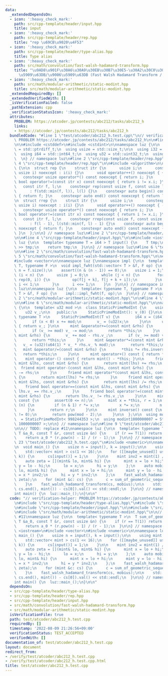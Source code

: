 ```yaml
---
data:
  _extendedDependsOn:
  - icon: ':heavy_check_mark:'
    path: src/cpp-template/header/input.hpp
    title: input
  - icon: ':heavy_check_mark:'
    path: src/cpp-template/header/rep.hpp
    title: "rep \u69CB\u9020\u4F53"
  - icon: ':heavy_check_mark:'
    path: src/cpp-template/header/type-alias.hpp
    title: Type alias
  - icon: ':heavy_check_mark:'
    path: src/math/convolution/fast-walsh-hadamard-transform.hpp
    title: "\u9AD8\u901F\u30A6\u30A9\u30EB\u30B7\u30E5-\u30A2\u30C0\u30DE\u30FC\u30EB\
      \u5909\u63DB/\u9006\u5909\u63DB (Fast Walsh Hadamard Transform / Inverse Transform)"
  - icon: ':heavy_check_mark:'
    path: src/math/modular-arithmetic/static-modint.hpp
    title: src/math/modular-arithmetic/static-modint.hpp
  _extendedRequiredBy: []
  _extendedVerifiedWith: []
  _isVerificationFailed: false
  _pathExtension: cpp
  _verificationStatusIcon: ':heavy_check_mark:'
  attributes:
    PROBLEM: https://atcoder.jp/contests/abc212/tasks/abc212_h
    links:
    - https://atcoder.jp/contests/abc212/tasks/abc212_h
  bundledCode: "#line 1 \"test/atcoder/abc212_h.test.cpp\"\n// verification-helper:\
    \ PROBLEM https://atcoder.jp/contests/abc212/tasks/abc212_h\n\n#line 2 \"src/cpp-template/header/type-alias.hpp\"\
    \n\n#include <cstddef>\n#include <cstdint>\n\nnamespace luz {\n\n  using isize\
    \ = std::ptrdiff_t;\n  using usize = std::size_t;\n\n  using i32 = std::int32_t;\n\
    \  using i64 = std::int64_t;\n  using u32 = std::uint32_t;\n  using u64 = std::uint64_t;\n\
    \  \n} // namespace luz\n#line 2 \"src/cpp-template/header/rep.hpp\"\n\n#line\
    \ 4 \"src/cpp-template/header/rep.hpp\"\n\n#include <algorithm>\n\nnamespace luz\
    \ {\n\n  struct rep {\n    struct itr {\n      usize i;\n      constexpr itr(const\
    \ usize i) noexcept : i(i) {}\n      void operator++() noexcept { ++i; }\n   \
    \   constexpr usize operator*() const noexcept { return i; }\n      constexpr\
    \ bool operator!=(const itr x) const noexcept { return i != x.i; }\n    };\n \
    \   const itr f, l;\n    constexpr rep(const usize f, const usize l) noexcept\n\
    \      : f(std::min(f, l)), l(l) {}\n    constexpr auto begin() const noexcept\
    \ { return f; }\n    constexpr auto end() const noexcept { return l; }\n  };\n\
    \n  struct rrep {\n    struct itr {\n      usize i;\n      constexpr itr(const\
    \ usize i) noexcept : i(i) {}\n      void operator++() noexcept { --i; }\n   \
    \   constexpr usize operator*() const noexcept { return i; }\n      constexpr\
    \ bool operator!=(const itr x) const noexcept { return i != x.i; }\n    };\n \
    \   const itr f, l;\n    constexpr rrep(const usize f, const usize l) noexcept\n\
    \      : f(l - 1), l(std::min(f, l) - 1) {}\n    constexpr auto begin() const\
    \ noexcept { return f; }\n    constexpr auto end() const noexcept { return l;\
    \ }\n  };\n\n} // namespace luz\n#line 2 \"src/cpp-template/header/input.hpp\"\
    \n\n#line 4 \"src/cpp-template/header/input.hpp\"\n\n#include <iostream>\n\nnamespace\
    \ luz {\n\n  template< typename T = i64 > T input() {\n    T tmp;\n    std::cin\
    \ >> tmp;\n    return tmp;\n  }\n\n} // namespace luz\n#line 6 \"test/atcoder/abc212_h.test.cpp\"\
    \n\n#line 2 \"src/math/convolution/fast-walsh-hadamard-transform.hpp\"\n\n#line\
    \ 5 \"src/math/convolution/fast-walsh-hadamard-transform.hpp\"\n\n#include <cassert>\n\
    #include <vector>\n\nnamespace luz {\nnamespace impl {\n\n  template< typename\
    \ T, typename F >\n  void impl_fwht(std::vector< T > &f, F op) {\n    const usize\
    \ n = f.size();\n    assert((n & (n - 1)) == 0);\n    usize i = 1;\n    while\
    \ (i < n) {\n      usize j = 0;\n      while (j < n) {\n        for (usize k:\
    \ rep(0, i)) {\n          op(f[j + k], f[j + k + i]);\n        }\n        j +=\
    \ i << 1;\n      }\n      i <<= 1;\n    }\n  }\n\n} // namespace impl\n} // namespace\
    \ luz\n\nnamespace luz {\n\n  template< typename T, typename F >\n  void fast_walsh_hadamard_transform(std::vector<\
    \ T > &f, F op) {\n    impl::impl_fwht(f, op);\n  }\n\n} // namespace luz\n#line\
    \ 2 \"src/math/modular-arithmetic/static-modint.hpp\"\n\n#line 4 \"src/math/modular-arithmetic/static-modint.hpp\"\
    \n\n#line 6 \"src/math/modular-arithmetic/static-modint.hpp\"\n\nnamespace luz\
    \ {\n\n  template< u32 mod >\n  class StaticPrimeModInt {\n    using mint = StaticPrimeModInt;\n\
    \    u32 v_;\n\n   public:\n     StaticPrimeModInt(): v_(0) {}\n\n     template<\
    \ typename T >\n     StaticPrimeModInt(T v) {\n       i64 x = (i64)(v % (i64)mod);\n\
    \       if (x < 0) x += mod;\n       v_ = (u32)x;\n     }\n\n     u32 val() const\
    \ { return v_; }\n\n     mint &operator+=(const mint &rhs) {\n       v_ += rhs.v_;\n\
    \       if (v_ >= mod) v_ -= mod;\n       return *this;\n     }\n     mint &operator-=(const\
    \ mint &rhs) {\n       v_ += mod - rhs.v_;\n       if (v_ >= mod) v_ -= mod;\n\
    \       return *this;\n     }\n     mint &operator*=(const mint &rhs) {\n    \
    \   v_ = (u32)(u64(1) * v_ * rhs.v_ % mod);\n       return *this;\n     }\n  \
    \   mint &operator/=(const mint &rhs) {\n       *this *= rhs.inverse();\n    \
    \   return *this;\n     }\n\n     mint operator+() const { return *this; }\n \
    \    mint operator-() const { return mint() - *this; }\n\n     friend mint operator+(const\
    \ mint &lhs, const mint &rhs) {\n       return mint(lhs) += rhs;\n     }\n   \
    \  friend mint operator-(const mint &lhs, const mint &rhs) {\n       return mint(lhs)\
    \ -= rhs;\n     }\n     friend mint operator*(const mint &lhs, const mint &rhs)\
    \ {\n       return mint(lhs) *= rhs;\n     }\n     friend mint operator/(const\
    \ mint &lhs, const mint &rhs) {\n       return mint(lhs) /= rhs;\n     }\n\n \
    \    friend bool operator==(const mint &lhs, const mint &rhs) {\n       return\
    \ lhs.v_ == rhs.v_;\n     }\n     friend bool operator!=(const mint &lhs, const\
    \ mint &rhs) {\n       return lhs.v_ != rhs.v_;\n     }\n\n     mint pow(i64 n)\
    \ const {\n       assert(0 <= n);\n       mint x = *this, r = 1;\n       while\
    \ (n) {\n         if (n & 1) r *= x;\n         x *= x;\n         n >>= 1;\n  \
    \     }\n       return r;\n     }\n\n     mint inverse() const {\n       assert(v_\
    \ != 0);\n       return pow(mod - 2);\n     }\n\n  };\n\n  using modint998244353\
    \  = StaticPrimeModInt< 998244353 >;\n  using modint1000000007 = StaticPrimeModInt<\
    \ 1000000007 >;\n\n} // namespace luz\n#line 9 \"test/atcoder/abc212_h.test.cpp\"\
    \n\n// TODO: replace #11\nnamespace luz {\n\n  template< typename T >\n  T sum_of_geometric_sequence(const\
    \ T &a_0, const T &r, const usize &n) {\n    if (r == T(1)) return a_0 * n;\n\
    \    return a_0 * (r.pow(n) - 1) / (r - 1);\n  }\n\n} // namespace luz\n\n#line\
    \ 23 \"test/atcoder/abc212_h.test.cpp\"\n#include <numeric>\n\nnamespace luz {\n\
    \n  void main_() {\n    usize n = input(), k = input();\n\n    using mint = modint998244353;\n\
    \    std::vector< mint > cs(1 << 16);\n    for ([[maybe_unused]] usize _: rep(0,\
    \ k)) {\n      cs[input()] = 1;\n    }\n\n    mint inv2 = mint(1) / mint(2);\n\
    \    auto zeta = [](mint& lo, mint& hi) {\n      mint x = lo + hi;\n      mint\
    \ y = lo - hi;\n      lo = x;\n      hi = y;\n    };\n    auto mobius = [inv2](mint&\
    \ lo, mint& hi) {\n      mint x = lo + hi;\n      mint y = lo - hi;\n      lo\
    \ = x * inv2;\n      hi = y * inv2;\n    };\n    fast_walsh_hadamard_transform(cs,\
    \ zeta);\n    for (mint &c: cs) {\n      c = sum_of_geometric_sequence(c, c, n);\n\
    \    }\n    fast_walsh_hadamard_transform(cs, mobius);\n\n    std::cout << (std::accumulate(cs.begin(),\
    \ cs.end(), mint()) - cs[0]).val() << std::endl;\n  }\n\n} // namespace luz\n\n\
    int main() {\n  luz::main_();\n}\n\n"
  code: "// verification-helper: PROBLEM https://atcoder.jp/contests/abc212/tasks/abc212_h\n\
    \n#include \"src/cpp-template/header/type-alias.hpp\"\n#include \"src/cpp-template/header/rep.hpp\"\
    \n#include \"src/cpp-template/header/input.hpp\"\n\n#include \"src/math/convolution/fast-walsh-hadamard-transform.hpp\"\
    \n#include \"src/math/modular-arithmetic/static-modint.hpp\"\n\n// TODO: replace\
    \ #11\nnamespace luz {\n\n  template< typename T >\n  T sum_of_geometric_sequence(const\
    \ T &a_0, const T &r, const usize &n) {\n    if (r == T(1)) return a_0 * n;\n\
    \    return a_0 * (r.pow(n) - 1) / (r - 1);\n  }\n\n} // namespace luz\n\n#include\
    \ <iostream>\n#include <vector>\n#include <numeric>\n\nnamespace luz {\n\n  void\
    \ main_() {\n    usize n = input(), k = input();\n\n    using mint = modint998244353;\n\
    \    std::vector< mint > cs(1 << 16);\n    for ([[maybe_unused]] usize _: rep(0,\
    \ k)) {\n      cs[input()] = 1;\n    }\n\n    mint inv2 = mint(1) / mint(2);\n\
    \    auto zeta = [](mint& lo, mint& hi) {\n      mint x = lo + hi;\n      mint\
    \ y = lo - hi;\n      lo = x;\n      hi = y;\n    };\n    auto mobius = [inv2](mint&\
    \ lo, mint& hi) {\n      mint x = lo + hi;\n      mint y = lo - hi;\n      lo\
    \ = x * inv2;\n      hi = y * inv2;\n    };\n    fast_walsh_hadamard_transform(cs,\
    \ zeta);\n    for (mint &c: cs) {\n      c = sum_of_geometric_sequence(c, c, n);\n\
    \    }\n    fast_walsh_hadamard_transform(cs, mobius);\n\n    std::cout << (std::accumulate(cs.begin(),\
    \ cs.end(), mint()) - cs[0]).val() << std::endl;\n  }\n\n} // namespace luz\n\n\
    int main() {\n  luz::main_();\n}\n\n"
  dependsOn:
  - src/cpp-template/header/type-alias.hpp
  - src/cpp-template/header/rep.hpp
  - src/cpp-template/header/input.hpp
  - src/math/convolution/fast-walsh-hadamard-transform.hpp
  - src/math/modular-arithmetic/static-modint.hpp
  isVerificationFile: true
  path: test/atcoder/abc212_h.test.cpp
  requiredBy: []
  timestamp: '2022-08-09 21:26:56+09:00'
  verificationStatus: TEST_ACCEPTED
  verifiedWith: []
documentation_of: test/atcoder/abc212_h.test.cpp
layout: document
redirect_from:
- /verify/test/atcoder/abc212_h.test.cpp
- /verify/test/atcoder/abc212_h.test.cpp.html
title: test/atcoder/abc212_h.test.cpp
---
```

